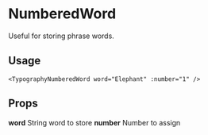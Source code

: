 # NumberedWord

Useful for storing phrase words.

## Usage

```vue
<TypographyNumberedWord word="Elephant" :number="1" />
```

## Props

**word** String word to store
**number** Number to assign
